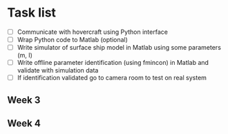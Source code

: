 # Task list

- [ ] Communicate with hovercraft using Python interface
- [ ] Wrap Python code to Matlab (optional)
- [ ] Write simulator of surface ship model in Matlab using some parameters (m, I)
- [ ] Write offline parameter identification (using fmincon) in Matlab and validate with simulation data
- [ ] If identification validated go to camera room to test on real system

## Week 3

## Week 4